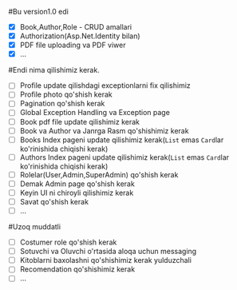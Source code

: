 #Bu version1.0 edi

- [x] Book,Author,Role - CRUD amallari
- [x] Authorization(Asp.Net.Identity bilan)
- [x] PDF file uploading va PDF viwer
- [x] ...

#Endi nima qilishimiz kerak.

- [ ] Profile update qilishdagi exceptionlarni fix qilishimiz 
- [ ] Profile photo qo'shish kerak
- [ ] Pagination qo'shish kerak
- [ ] Global Exception Handling va Exception page
- [ ] Book pdf file update qilishimiz kerak
- [ ] Book va Author va Janrga Rasm qo'shishimiz kerak
- [ ] Books Index pageni update qilishimiz kerak(`List` emas `Card`lar ko'rinishida chiqishi kerak)
- [ ] Authors Index pageni update qilishimiz kerak(`List` emas `Card`lar ko'rinishida chiqishi kerak)
- [ ] Rolelar(User,Admin,SuperAdmin) qo'shish kerak
- [ ] Demak Admin page qo'shish kerak
- [ ] Keyin UI ni chiroyli qilishimiz kerak
- [ ] Savat qo'shish kerak
- [ ] ...

#Uzoq muddatli

- [ ] Costumer role qo'shish kerak
- [ ] Sotuvchi va Oluvchi o'rtasida aloqa uchun messaging
- [ ] Kitoblarni baxolashni qo'shishimiz kerak yulduzchali
- [ ] Recomendation qo'shishimiz kerak
- [ ] ...
